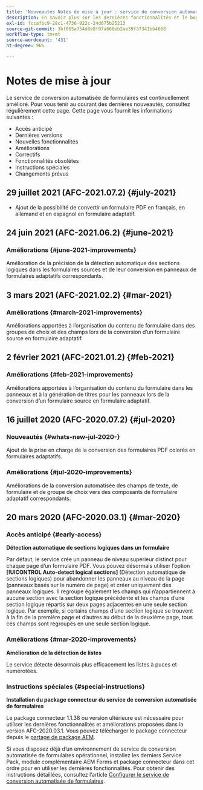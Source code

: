 ```yaml
---
title: 'Nouveautés Notes de mise à jour : service de conversion automatisée de formulaires'
description: En savoir plus sur les dernières fonctionnalités et le bogue corrigé pour le service de conversion automatisée de formulaires
exl-id: fccafbc9-28c1-4736-922c-24d675b25213
source-git-commit: 3bf065a754d8e8f97a660eb2ae39f37341bb4668
workflow-type: tm+mt
source-wordcount: '431'
ht-degree: 96%

---
```


# Notes de mise à jour

Le service de conversion automatisée de formulaires est continuellement amélioré. Pour vous tenir au courant des dernières nouveautés, consultez régulièrement cette page. Cette page vous fournit les informations suivantes :

* Accès anticipé
* Dernières versions
* Nouvelles fonctionnalités
* Améliorations
* Correctifs
* Fonctionnalités obsolètes
* Instructions spéciales
* Changements prévus

## 29 juillet 2021 (AFC-2021.07.2) {#july-2021}

* Ajout de la possibilité de convertir un formulaire PDF en français, en allemand et en espagnol en formulaire adaptatif.

## 24 juin 2021 (AFC-2021.06.2) {#june-2021}

### Améliorations {#june-2021-improvements}

Amélioration de la précision de la détection automatique des sections logiques dans les formulaires sources et de leur conversion en panneaux de formulaires adaptatifs correspondants.

## 3 mars 2021 (AFC-2021.02.2) {#mar-2021}

### Améliorations {#march-2021-improvements}

Améliorations apportées à l’organisation du contenu de formulaire dans des groupes de choix et des champs lors de la conversion d’un formulaire source en formulaire adaptatif.

## 2 février 2021 (AFC-2021.01.2) {#feb-2021}

### Améliorations {#feb-2021-improvements}

Améliorations apportées à l’organisation du contenu du formulaire dans les panneaux et à la génération de titres pour les panneaux lors de la conversion d’un formulaire source en formulaire adaptatif.

## 16 juillet 2020 (AFC-2020.07.2) {#jul-2020}

### Nouveautés {#whats-new-jul-2020-}

Ajout de la prise en charge de la conversion des formulaires PDF colorés en formulaires adaptatifs.

### Améliorations {#jul-2020-improvements}

Améliorations de la conversion automatisée des champs de texte, de formulaire et de groupe de choix vers des composants de formulaire adaptatif correspondants.


## 20 mars 2020 (AFC-2020.03.1) {#mar-2020}

### Accès anticipé {#early-access}

**Détection automatique de sections logiques dans un formulaire**

Par défaut, le service crée un panneau de niveau supérieur distinct pour chaque page d’un formulaire PDF. Vous pouvez désormais utiliser l’option **[!UICONTROL Auto-detect logical sections]** (Détection automatique de sections logiques) pour abandonner les panneaux au niveau de la page (panneaux basés sur le numéro de page) et créer uniquement des panneaux logiques. Il regroupe également les champs qui n’appartiennent à aucune section avec la section logique précédente et les champs d’une section logique répartis sur deux pages adjacentes en une seule section logique. Par exemple, si certains champs d’une section logique se trouvent à la fin de la première page et d’autres au début de la deuxième page, tous ces champs sont regroupés en une seule section logique.

### Améliorations {#mar-2020-improvements}

**Amélioration de la détection de listes**

Le service détecte désormais plus efficacement les listes à puces et numérotées.

### Instructions spéciales {#special-instructions}

**Installation du package connecteur du service de conversion automatisée de formulaires**

Le package connecteur 1.1.38 ou version ultérieure est nécessaire pour utiliser les dernières fonctionnalités et améliorations proposées dans la version AFC-2020.03.1. Vous pouvez télécharger le package connecteur depuis le [partage de package AEM](https://www.adobeaemcloud.com/content/marketplace/marketplaceProxy.html?packagePath=/content/companies/public/adobe/packages/cq650/featurepack/AFCS-Connector-2020.03.1).

Si vous disposez déjà d’un environnement de service de conversion automatisée de formulaires opérationnel, installez les derniers Service Pack, module complémentaire AEM Forms et package connecteur dans cet ordre pour en utiliser les dernières fonctionnalités. Pour obtenir des instructions détaillées, consultez l’article [Configurer le service de conversion automatisée de formulaires](configure-service.md).
